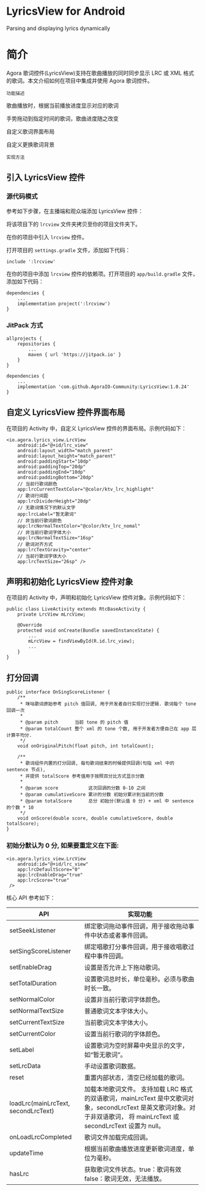 # LyricsView for Android
Parsing and displaying lyrics dynamically

# 简介
Agora 歌词控件(LyricsView)支持在歌曲播放的同时同步显示 LRC 或 XML 格式的歌词。本文介绍如何在项目中集成并使用 Agora 歌词控件。

`功能描述`

歌曲播放时，根据当前播放进度显示对应的歌词

手势拖动到指定时间的歌词，歌曲进度随之改变

自定义歌词界面布局

自定义更换歌词背景

`实现方法`

## 引入 LyricsView 控件

### 源代码模式

参考如下步骤，在主播端和观众端添加 LyricsView 控件：

将该项目下的 `lrcview` 文件夹拷贝至你的项目文件夹下。

在你的项目中引入 `lrcview` 控件。

打开项目的 `settings.gradle` 文件，添加如下代码：
```
include ':lrcview'
```
在你的项目中添加 `lrcview` 控件的依赖项。打开项目的 `app/build.gradle` 文件，添加如下代码：
```
dependencies {
    ...
    implementation project(':lrcview')
}
```

### JitPack 方式

```
allprojects {
    repositories {
        ...
        maven { url 'https://jitpack.io' }
    }
}
```

```
dependencies {
    ...
    implementation 'com.github.AgoraIO-Community:LyricsView:1.0.24'
}
```

## 自定义 LyricsView 控件界面布局

在项目的 Activity 中，自定义 LyricsView 控件的界面布局。示例代码如下：
```
<io.agora.lyrics_view.LrcView
    android:id="@+id/lrc_view"
    android:layout_width="match_parent"
    android:layout_height="match_parent"
    android:paddingStart="10dp"
    android:paddingTop="20dp"
    android:paddingEnd="10dp"
    android:paddingBottom="20dp"
    // 当前行歌词颜色
    app:lrcCurrentTextColor="@color/ktv_lrc_highlight"
    // 歌词行间距
    app:lrcDividerHeight="20dp"
    // 无歌词情况下的默认文字
    app:lrcLabel="暂无歌词"
    // 非当前行歌词颜色
    app:lrcNormalTextColor="@color/ktv_lrc_nomal"
    // 非当前行歌词字体大小
    app:lrcNormalTextSize="16sp"
    // 歌词对齐方式
    app:lrcTextGravity="center"
    // 当前行歌词字体大小
    app:lrcTextSize="26sp" />
```

## 声明和初始化 LyricsView 控件对象

在项目的 Activity 中，声明和初始化 LyricsView 控件对象。示例代码如下：
```
public class LiveActivity extends RtcBaseActivity {
    private LrcView mLrcView;

    @Override
    protected void onCreate(Bundle savedInstanceState) {
        ...
        mLrcView = findViewById(R.id.lrc_view);
        ...
    }
}
```

## 打分回调

```
public interface OnSingScoreListener {
    /**
     * 咪咕歌词原始参考 pitch 值回调, 用于开发者自行实现打分逻辑. 歌词每个 tone 回调一次
     *
     * @param pitch      当前 tone 的 pitch 值
     * @param totalCount 整个 xml 的 tone 个数, 用于开发者方便自己在 app 层计算平均分.
     */
    void onOriginalPitch(float pitch, int totalCount);

    /**
     * 歌词组件内置的打分回调, 每句歌词结束的时候提供回调(句指 xml 中的 sentence 节点),
     * 并提供 totalScore 参考值用于按照百分比方式显示分数
     *
     * @param score           这次回调的分数 0-10 之间
     * @param cumulativeScore 累计的分数 初始分累计到当前的分数
     * @param totalScore      总分 初始分(默认值 0 分) + xml 中 sentence 的个数 * 10
     */
    void onScore(double score, double cumulativeScore, double totalScore);
}
```

### 初始分默认为 0 分, 如果要重定义在下面:

```
<io.agora.lyrics_view.LrcView
    android:id="@+id/lrc_view"
    app:lrcDefaultScore="0"
    app:lrcEnableDrag="true"
    app:lrcScore="true"
 />
```

核心 API 参考如下：

| API                                 | 实现功能                                                                                                                  |
|-------------------------------------|-----------------------------------------------------------------------------------------------------------------------|
| setSeekListener                     | 绑定歌词拖动事件回调，用于接收拖动事件中状态或者事件回调。                                                                                         |
| setSingScoreListener                | 绑定唱歌打分事件回调，用于接收唱歌过程中事件回调。                                                                                             |
| setEnableDrag                       | 设置是否允许上下拖动歌词。                                                                                                         |
| setTotalDuration                    | 设置歌词总时长，单位毫秒。必须与歌曲时长一致。                                                                                               |
| setNormalColor                      | 设置非当前行歌词字体颜色。                                                                                                         |
| setNormalTextSize                   | 普通歌词文本字体大小。                                                                                                           |
| setCurrentTextSize                  | 当前歌词文本字体大小。                                                                                                           |
| setCurrentColor                     | 设置当前行歌词的字体颜色。                                                                                                         |
| setLabel                            | 设置歌词为空时屏幕中央显示的文字，如“暂无歌词”。                                                                                             |
| setLrcData                          | 手动设置歌词数据。                                                                                                             |
| reset                               | 重置内部状态，清空已经加载的歌词。                                                                                                     |
| loadLrc(mainLrcText, secondLrcText) | 加载本地歌词文件。 支持加载 LRC 格式的双语歌词，mainLrcText 是中文歌词对象，secondLrcText 是英文歌词对象。对于非双语歌词， 将 mainLrcText 或 secondLrcText 设置为 null。 |
| onLoadLrcCompleted                  | 歌词文件加载完成回调。                                                                                                           |
| updateTime                          | 根据当前歌曲播放进度更新歌词进度，单位为毫秒。                                                                                               |
| hasLrc                              | 获取歌词文件状态。true：歌词有效 false：歌词无效，无法播放。                                                                                   |

